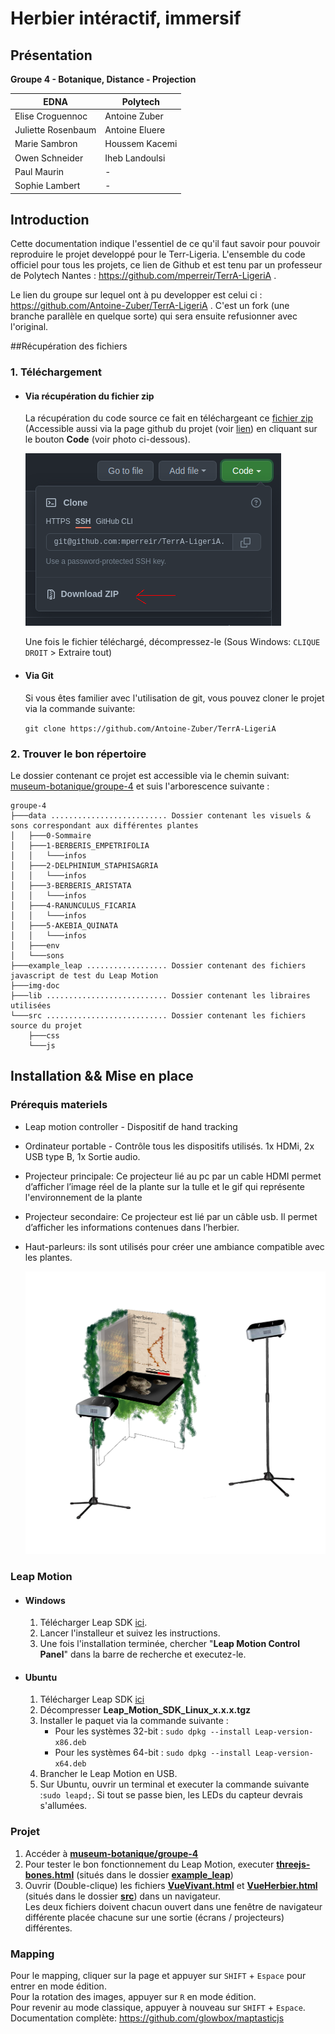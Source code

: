 # Herbier intéractif, immersif

## Présentation

**Groupe 4 - Botanique, Distance - Projection**

| **EDNA**           | **Polytech**   |
|--------------------|----------------|
| Elise Croguennoc   | Antoine Zuber  |
| Juliette Rosenbaum | Antoine Eluere |
| Marie Sambron      | Houssem Kacemi |
| Owen Schneider     | Iheb Landoulsi |
| Paul Maurin        | -              |
| Sophie Lambert     | -              |

## Introduction

Cette documentation indique l'essentiel de ce qu'il faut savoir pour pouvoir reproduire le projet developpé pour le
Terr-Ligeria. L'ensemble du code officiel pour tous les projets, ce lien de Github et est tenu par un professeur de
Polytech Nantes : https://github.com/mperreir/TerrA-LigeriA .

Le lien du groupe sur lequel ont à pu developper est celui ci : https://github.com/Antoine-Zuber/TerrA-LigeriA . C'est
un fork (une branche parallèle en quelque sorte) qui sera ensuite refusionner avec l'original.

##Récupération des fichiers
### 1. Téléchargement
 * ####  Via récupération du fichier zip
    La récupération du code source ce fait en téléchargeant ce [fichier zip](https://github.com/Antoine-Zuber/TerrA-LigeriA/archive/refs/heads/main.zip) (Accessible aussi via la page github du projet (voir [lien](https://github.com/Antoine-Zuber/TerrA-LigeriA)) en cliquant sur le bouton **Code** (voir photo ci-dessous).

    ![gitimg](./img-doc/bouton-code.png)
   
    Une fois le fichier téléchargé, décompressez-le (Sous Windows: `CLIQUE DROIT` > Extraire tout)

* #### Via Git
    Si vous êtes familier avec l'utilisation de git, vous pouvez cloner le projet via la commande suivante:

    ```git clone https://github.com/Antoine-Zuber/TerrA-LigeriA```

### 2. Trouver le bon répertoire
Le dossier contenant ce projet est accessible via le chemin suivant:  [museum-botanique/groupe-4](.) et suis l'arborescence suivante :
```
groupe-4
├───data .......................... Dossier contenant les visuels & sons correspondant aux différentes plantes
│   ├───0-Sommaire
│   ├───1-BERBERIS_EMPETRIFOLIA     
│   │   └───infos
│   ├───2-DELPHINIUM_STAPHISAGRIA
│   │   └───infos
│   ├───3-BERBERIS_ARISTATA
│   │   └───infos
│   ├───4-RANUNCULUS_FICARIA
│   │   └───infos
│   ├───5-AKEBIA_QUINATA
│   │   └───infos
│   ├───env
│   └───sons
├───example_leap .................. Dossier contenant des fichiers javascript de test du Leap Motion
├───img-doc
├───lib ........................... Dossier contenant les libraires utilisées                    
└───src ........................... Dossier contenant les fichiers source du projet
    ├───css
    └───js
```
## Installation && Mise en place
### Prérequis materiels
 * Leap motion controller - Dispositif de hand tracking
 * Ordinateur portable - Contrôle tous les dispositifs utilisés. 1x HDMi, 2x USB type B, 1x Sortie audio.
 * Projecteur principale: Ce projecteur  lié au pc par un cable HDMI permet d’afficher l’image réel de la plante sur la tulle et le gif qui représente l'environnement de la plante
 * Projecteur secondaire: Ce projecteur est lié par un câble usb. Il permet d’afficher les informations contenues  dans l’herbier.
 * Haut-parleurs: ils sont utilisés pour créer une ambiance compatible avec les plantes.

    ![installation](img-doc/instalation%20herbier%20plantes.png)
### Leap Motion
* #### Windows
    1. Télécharger Leap SDK [ici](https://developer-archive.leapmotion.com/downloads/external/v4-1-hand-tracking/windows?version=4.1.0).
    2. Lancer l'installeur et suivez les instructions.
    3. Une fois l'installation terminée, chercher "**Leap Motion Control Panel**" dans la barre de recherche et executez-le.
* #### Ubuntu
  1. Télécharger Leap SDK [ici](https://www2.leapmotion.com/v2-developer-beta-linux)
  2. Décompresser **Leap_Motion_SDK_Linux_x.x.x.tgz**
  3. Installer le paquet via la commande suivante :
     * Pour les systèmes 32-bit : ```sudo dpkg --install Leap-version-x86.deb```
     * Pour les systèmes 64-bit : ```sudo dpkg --install Leap-version-x64.deb```
  4. Brancher le Leap Motion en USB.
  5. Sur Ubuntu, ouvrir un terminal et executer la commande suivante :```sudo leapd;```. Si tout se passe bien, les LEDs du capteur devrais s'allumées.
  
### Projet

1. Accéder à **[museum-botanique/groupe-4](.)** 
2. Pour tester le bon fonctionnement du Leap Motion, executer **[threejs-bones.html](example_leap/EX2-threejs-bones.html)** (situés dans le dossier **[example_leap](example_leap)**)
3. Ouvrir (Double-clique) les fichiers **[VueVivant.html](src/VueVivant.html)** et **[VueHerbier.html](src/VueHerbier.html)** (situés dans le dossier **[src](src)**) dans un navigateur.\
    Les deux fichiers doivent chacun ouvert dans une fenêtre de navigateur différente placée chacune sur une sortie (écrans / projecteurs) différentes.

### Mapping
Pour le mapping, cliquer sur la page et appuyer sur `SHIFT` + `Espace` pour entrer en mode édition.  
Pour la rotation des images, appuyer sur `R` en mode édition.  
Pour revenir au mode classique, appuyer à nouveau sur `SHIFT` + `Espace`.  
Documentation complète: https://github.com/glowbox/maptasticjs